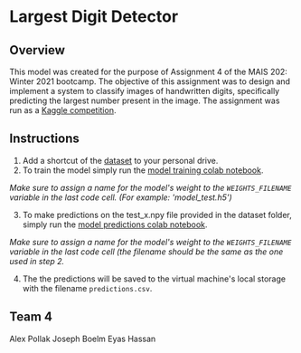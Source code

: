 # Largest Digit Detector
## Overview
This model was created for the purpose of Assignment 4 of the MAIS 202: Winter 2021 bootcamp. The objective of this assignment was to design and implement a system to classify images of handwritten digits, specifically predicting the largest number present in the image. The assignment was run as a [Kaggle competition](https://www.kaggle.com/c/mais-202-winter-2021-kaggle-comp/overview).
## Instructions

 1. Add a shortcut of the [dataset](https://drive.google.com/drive/folders/14Z5fhU01pcDhV0QMgOXhnvxRb0HLWxJs?usp=sharing) to your personal drive.
 2. To train the model simply run the [model training colab notebook](https://colab.research.google.com/drive/1mru1cLZShj7X1WYFqaduvEkPjlW0uh_I).
 
 *Make sure to assign a name for the model's weight to the `WEIGHTS_FILENAME` variable in the last code cell. (For example: 'model_test.h5')*

 3. To make predictions on the test_x.npy file provided in the dataset folder, simply run the [model predictions colab notebook](https://colab.research.google.com/drive/17eu1rKGpcmZX9ClhMuvo1on9JfomduMY#scrollTo=M6bFnpXWp_IW). 
 
 *Make sure to assign a name for the model's weight to the `WEIGHTS_FILENAME` variable in the last code cell (the filename should be the same as the one used in step 2.*

 4. The the predictions will be saved to the virtual machine's local storage with the filename `predictions.csv`.

## Team 4
Alex Pollak
Joseph Boelm
Eyas Hassan
